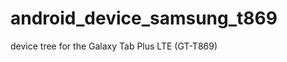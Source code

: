 android_device_samsung_t869
===========================

device tree for the Galaxy Tab Plus LTE (GT-T869)
